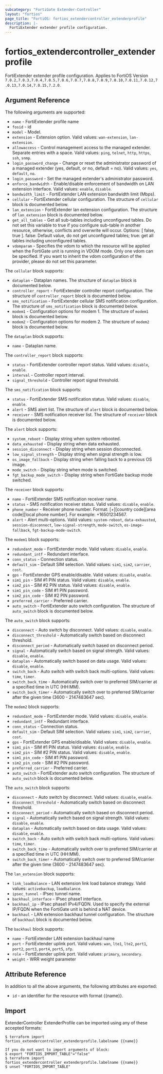 ```yaml
---
subcategory: "FortiGate Extender-Controller"
layout: "fortios"
page_title: "FortiOS: fortios_extendercontroller_extenderprofile"
description: |-
  FortiExtender extender profile configuration.
---
```


# fortios_extendercontroller_extenderprofile
FortiExtender extender profile configuration. Applies to FortiOS Version `7.0.2,7.0.3,7.0.4,7.0.5,7.0.6,7.0.7,7.0.8,7.0.9,7.0.10,7.0.11,7.0.12,7.0.13,7.0.14,7.0.15,7.2.0`.

## Argument Reference

The following arguments are supported:

* `name` - FortiExtender profile name
* `fosid` - id
* `model` - Model.
* `extension` - Extension option. Valid values: `wan-extension`, `lan-extension`.
* `allowaccess` - Control management access to the managed extender. Separate entries with a space. Valid values: `ping`, `telnet`, `http`, `https`, `ssh`, `snmp`.
* `login_password_change` - Change or reset the administrator password of a managed extender (yes, default, or no, default = no). Valid values: `yes`, `default`, `no`.
* `login_password` - Set the managed extender's administrator password.
* `enforce_bandwidth` - Enable/disable enforcement of bandwidth on LAN extension interface. Valid values: `enable`, `disable`.
* `bandwidth_limit` - FortiExtender LAN extension bandwidth limit (Mbps).
* `cellular` - FortiExtender cellular configuration. The structure of `cellular` block is documented below.
* `lan_extension` - FortiExtender lan extension configuration. The structure of `lan_extension` block is documented below.
* `get_all_tables` - Get all sub-tables including unconfigured tables. Do not set this variable to true if you configure sub-table in another resource, otherwise, conflicts and overwrite will occur. Options: [ false, true ]. false: Default value, do not get unconfigured tables; true: get all tables including unconfigured tables. 
* `vdomparam` - Specifies the vdom to which the resource will be applied when the FortiGate unit is running in VDOM mode. Only one vdom can be specified. If you want to inherit the vdom configuration of the provider, please do not set this parameter.

The `cellular` block supports:

* `dataplan` - Dataplan names. The structure of `dataplan` block is documented below.
* `controller_report` - FortiExtender controller report configuration. The structure of `controller_report` block is documented below.
* `sms_notification` - FortiExtender cellular SMS notification configuration. The structure of `sms_notification` block is documented below.
* `modem1` - Configuration options for modem 1. The structure of `modem1` block is documented below.
* `modem2` - Configuration options for modem 2. The structure of `modem2` block is documented below.

The `dataplan` block supports:

* `name` - Dataplan name.

The `controller_report` block supports:

* `status` - FortiExtender controller report status. Valid values: `disable`, `enable`.
* `interval` - Controller report interval.
* `signal_threshold` - Controller report signal threshold.

The `sms_notification` block supports:

* `status` - FortiExtender SMS notification status. Valid values: `disable`, `enable`.
* `alert` - SMS alert list. The structure of `alert` block is documented below.
* `receiver` - SMS notification receiver list. The structure of `receiver` block is documented below.

The `alert` block supports:

* `system_reboot` - Display string when system rebooted.
* `data_exhausted` - Display string when data exhausted.
* `session_disconnect` - Display string when session disconnected.
* `low_signal_strength` - Display string when signal strength is low.
* `os_image_fallback` - Display string when falling back to a previous OS image.
* `mode_switch` - Display string when mode is switched.
* `fgt_backup_mode_switch` - Display string when FortiGate backup mode switched.

The `receiver` block supports:

* `name` - FortiExtender SMS notification receiver name.
* `status` - SMS notification receiver status. Valid values: `disable`, `enable`.
* `phone_number` - Receiver phone number.  Format: [+][country code][area code][local phone number].  For example: +16501234567.
* `alert` - Alert multi-options. Valid values: `system-reboot`, `data-exhausted`, `session-disconnect`, `low-signal-strength`, `mode-switch`, `os-image-fallback`, `fgt-backup-mode-switch`.

The `modem1` block supports:

* `redundant_mode` - FortiExtender mode. Valid values: `disable`, `enable`.
* `redundant_intf` - Redundant interface.
* `conn_status` - Connection status.
* `default_sim` - Default SIM selection. Valid values: `sim1`, `sim2`, `carrier`, `cost`.
* `gps` - FortiExtender GPS enable/disable. Valid values: `disable`, `enable`.
* `sim1_pin` - SIM #1 PIN status. Valid values: `disable`, `enable`.
* `sim2_pin` - SIM #2 PIN status. Valid values: `disable`, `enable`.
* `sim1_pin_code` - SIM #1 PIN password.
* `sim2_pin_code` - SIM #2 PIN password.
* `preferred_carrier` - Preferred carrier.
* `auto_switch` - FortiExtender auto switch configuration. The structure of `auto_switch` block is documented below.

The `auto_switch` block supports:

* `disconnect` - Auto switch by disconnect. Valid values: `disable`, `enable`.
* `disconnect_threshold` - Automatically switch based on disconnect threshold.
* `disconnect_period` - Automatically switch based on disconnect period.
* `signal` - Automatically switch based on signal strength. Valid values: `disable`, `enable`.
* `dataplan` - Automatically switch based on data usage. Valid values: `disable`, `enable`.
* `switch_back` - Auto switch with switch back multi-options. Valid values: `time`, `timer`.
* `switch_back_time` - Automatically switch over to preferred SIM/carrier at a specified time in UTC (HH:MM).
* `switch_back_timer` - Automatically switch over to preferred SIM/carrier after the given time (3600 - 2147483647 sec).

The `modem2` block supports:

* `redundant_mode` - FortiExtender mode. Valid values: `disable`, `enable`.
* `redundant_intf` - Redundant interface.
* `conn_status` - Connection status.
* `default_sim` - Default SIM selection. Valid values: `sim1`, `sim2`, `carrier`, `cost`.
* `gps` - FortiExtender GPS enable/disable. Valid values: `disable`, `enable`.
* `sim1_pin` - SIM #1 PIN status. Valid values: `disable`, `enable`.
* `sim2_pin` - SIM #2 PIN status. Valid values: `disable`, `enable`.
* `sim1_pin_code` - SIM #1 PIN password.
* `sim2_pin_code` - SIM #2 PIN password.
* `preferred_carrier` - Preferred carrier.
* `auto_switch` - FortiExtender auto switch configuration. The structure of `auto_switch` block is documented below.

The `auto_switch` block supports:

* `disconnect` - Auto switch by disconnect. Valid values: `disable`, `enable`.
* `disconnect_threshold` - Automatically switch based on disconnect threshold.
* `disconnect_period` - Automatically switch based on disconnect period.
* `signal` - Automatically switch based on signal strength. Valid values: `disable`, `enable`.
* `dataplan` - Automatically switch based on data usage. Valid values: `disable`, `enable`.
* `switch_back` - Auto switch with switch back multi-options. Valid values: `time`, `timer`.
* `switch_back_time` - Automatically switch over to preferred SIM/carrier at a specified time in UTC (HH:MM).
* `switch_back_timer` - Automatically switch over to preferred SIM/carrier after the given time (3600 - 2147483647 sec).

The `lan_extension` block supports:

* `link_loadbalance` - LAN extension link load balance strategy. Valid values: `activebackup`, `loadbalance`.
* `ipsec_tunnel` - IPsec tunnel name.
* `backhaul_interface` - IPsec phase1 interface.
* `backhaul_ip` - IPsec phase1 IPv4/FQDN. Used to specify the external IP/FQDN when the FortiGate unit is behind a NAT device.
* `backhaul` - LAN extension backhaul tunnel configuration. The structure of `backhaul` block is documented below.

The `backhaul` block supports:

* `name` - FortiExtender LAN extension backhaul name
* `port` - FortiExtender uplink port. Valid values: `wan`, `lte1`, `lte2`, `port1`, `port2`, `port3`, `port4`, `port5`, `sfp`.
* `role` - FortiExtender uplink port. Valid values: `primary`, `secondary`.
* `weight` - WRR weight parameter


## Attribute Reference

In addition to all the above arguments, the following attributes are exported:
* `id` - an identifier for the resource with format {{name}}.

## Import

ExtenderController ExtenderProfile can be imported using any of these accepted formats:
```
$ terraform import fortios_extendercontroller_extenderprofile.labelname {{name}}

If you do not want to import arguments of block:
$ export "FORTIOS_IMPORT_TABLE"="false"
$ terraform import fortios_extendercontroller_extenderprofile.labelname {{name}}
$ unset "FORTIOS_IMPORT_TABLE"
```
